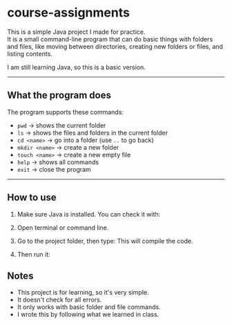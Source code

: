 # course-assignments
This is a simple Java project I made for practice.  
It is a small command-line program that can do basic things with folders and files, like moving between directories, creating new folders or files, and listing contents.

I am still learning Java, so this is a basic version.

---

## What the program does

The program supports these commands:

- `pwd` → shows the current folder
- `ls` → shows the files and folders in the current folder
- `cd <name>` → go into a folder (use `..` to go back)
- `mkdir <name>` → create a new folder
- `touch <name>` → create a new empty file
- `help` → shows all commands
- `exit` → close the program

---

## How to use

1. Make sure Java is installed. You can check it with:
3. Open terminal or command line.

4. Go to the project folder, then type:
This will compile the code.

5. Then run it:
## Notes

- This project is for learning, so it's very simple.
- It doesn't check for all errors.
- It only works with basic folder and file commands.
- I wrote this by following what we learned in class.
